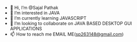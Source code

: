 - 👋 Hi, I’m @Sajal Pathak
- 👀 I’m interested in JAVA
- 🌱 I’m currently learning JAVASCRIPT
- 💞️ I’m looking to collaborate on JAVA BASED DESKTOP GUI APPLICATIONS
- 📫 How to reach me EMAIL ME(sp263148@gmail.com)

<!---
Cragily/Cragily is a ✨ special ✨ repository because its `README.md` (this file) appears on your GitHub profile.
You can click the Preview link to take a look at your changes.
--->
